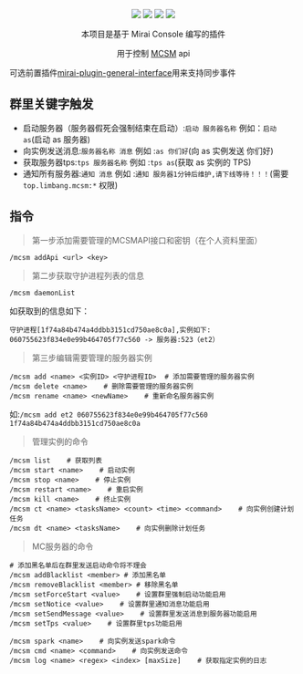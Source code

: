 <div align="center">

[![](https://img.shields.io/github/v/release/limbang/mirai-console-mcsm-plugin?include_prereleases)](https://github.com/limbang/mirai-console-mcsm-plugin/releases)
![](https://img.shields.io/github/downloads/limbang/mirai-console-mcsm-plugin/total)
[![](https://img.shields.io/github/license/limbang/mirai-console-mcsm-plugin)](https://github.com/limbang/mirai-console-mcsm-plugin/blob/master/LICENSE)
[![](https://img.shields.io/badge/mirai-2.13.0-69c1b9)](https://github.com/mamoe/mirai)

本项目是基于 Mirai Console 编写的插件
<p>用于控制 <a href = "https://github.com/MCSManager/MCSManager">MCSM</a> api</p>
</div>

可选前置插件[mirai-plugin-general-interface](https://github.com/limbang/mirai-plugin-general-interface)用来支持同步事件

## 群里关键字触发
 - 启动服务器（服务器假死会强制结束在启动）:`启动 服务器名称` 例如：`启动 as`(启动 as 服务器)
 - 向实例发送消息:`服务器名称 消息` 例如 :`as 你们好`(向 as 实例发送 你们好)
 - 获取服务器tps:`tps 服务器名称` 例如 :`tps as`(获取 as 实例的 TPS)
 - 通知所有服务器:`通知 消息` 例如 :`通知 服务器1分钟后维护,请下线等待！！！`(需要 `top.limbang.mcsm:*` 权限)
## 指令

> 第一步添加需要管理的MCSMAPI接口和密钥（在个人资料里面）

`/mcsm addApi <url> <key>`

> 第二步获取守护进程列表的信息

`/mcsm daemonList`

如获取到的信息如下：

`守护进程[1f74a84b474a4ddbb3151cd750ae8c0a],实例如下:
060755623f834e0e99b464705f77c560 -> 服务器:523（et2）`

> 第三步编辑需要管理的服务器实例

```shell
/mcsm add <name> <实例ID> <守护进程ID>  # 添加需要管理的服务器实例
/mcsm delete <name>    # 删除需要管理的服务器实例
/mcsm rename <name> <newName>    # 重新命名服务器实例
```
如:`/mcsm add et2 060755623f834e0e99b464705f77c560 1f74a84b474a4ddbb3151cd750ae8c0a`

> 管理实例的命令

```shell
/mcsm list    # 获取列表
/mcsm start <name>    # 启动实例
/mcsm stop <name>    # 停止实例
/mcsm restart <name>    # 重启实例
/mcsm kill <name>    # 终止实例
/mcsm ct <name> <tasksName> <count> <time> <command>    # 向实例创建计划任务
/mcsm dt <name> <tasksName>    # 向实例删除计划任务
```

> MC服务器的命令

```shell
# 添加黑名单后在群里发送启动命令将不理会
/mcsm addBlacklist <member> # 添加黑名单
/mcsm removeBlacklist <member> # 移除黑名单
/mcsm setForceStart <value>    # 设置群里强制启动功能启用
/mcsm setNotice <value>    # 设置群里通知消息功能启用
/mcsm setSendMessage <value>    # 设置群里发送消息到服务器功能启用
/mcsm setTps <value>    # 设置群里tps功能启用

/mcsm spark <name>    # 向实例发送spark命令
/mcsm cmd <name> <command>    # 向实例发送命令
/mcsm log <name> <regex> <index> [maxSize]    # 获取指定实例的日志
```

